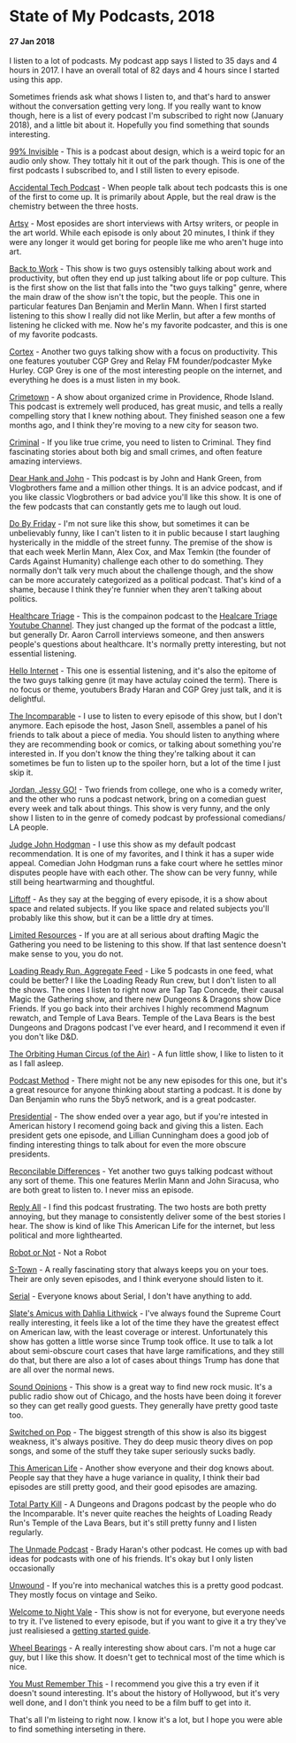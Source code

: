 # State of My Podcasts, 2018

#### 27 Jan 2018

I listen to a lot of podcasts. My podcast app says I listed to 35 days and 4 hours in 2017. I have an overall total of 82 days and 4 hours since I started using this app. 

Sometimes friends ask what shows I listen to, and that's hard to answer without the conversation getting very long.  If you really want to know though, here is a list of every podcast I'm subscribed to right now (January 2018), and a little bit about it. Hopefully you find something that sounds interesting.

[99% Invisible](https://99percentinvisible.org/) - This is a podcast about design, which is a weird topic for an audio only show. They tottaly hit it out of the park though. This is one of the first podcasts I subscribed to, and I still listen to every episode. 

[Accidental Tech Podcast](http://atp.fm/) - When people talk about tech podcasts this is one of the first to come up. It is primarily about Apple, but the real draw is the chemistry between the three hosts.

[Artsy](https://itunes.apple.com/us/podcast/artsy/id1096194516?mt=2) - Most eposides are short interviews with Artsy writers, or people in the art world. While each episode is only about 20 minutes, I think if they were any longer it would get boring for people like me who aren't huge into art.

[Back to Work](http://5by5.tv/b2w) - This show is two guys ostensibly talking about work and productivity, but often they end up just talking about life or pop culture. This is the first show on the list that falls into the "two guys talking" genre, where the main draw of the show isn't the topic, but the people. This one in particular features Dan Benjamin and Merlin Mann. When I first started listening to this show I really did not like Merlin, but after a few months of listening he clicked with me. Now he's my favorite podcaster, and this is one of my favorite podcasts.

[Cortex](https://www.relay.fm/cortex) - Another two guys talking show with a focus on productivity. This one features youtuber CGP Grey and Relay FM founder/podcaster Myke Hurley. CGP Grey is one of the most interesting people on the internet, and everything he does is a must listen in my book.

[Crimetown](http://www.crimetownshow.com/) - A show about organized crime in Providence, Rhode Island. This podcast is extremely well produced, has great music, and tells a really compelling story that I knew nothing about. They finished season one a few months ago, and I think they're moving to a new city for season two.

[Criminal](http://www.thisiscriminal.com/) - If you like true crime, you need to listen to Criminal. They find fascinating stories about both big and small crimes, and often feature amazing interviews.

[Dear Hank and John](https://www.patreon.com/dearhankandjohn) - This podcast is by John and Hank Green, from Vlogbrothers fame and  a million other things. It is an advice podcast, and if you like classic Vlogbrothers or bad advice you'll like this show. It is one of the few podcasts that can constantly gets me to laugh out loud.

[Do By Friday](http://dobyfriday.com/) - I'm not sure like this show, but sometimes it can be unbelievably funny, like I can't listen to it in public because I start laughing hysterically in the middle of the street funny. The premise of the show is that each week Merlin Mann, Alex Cox, and Max Temkin (the founder of Cards Against Humanity) challenge each other to do something. They normally don't talk very much about the challenge though, and the show can be more accurately categorized as a political podcast. That's kind of a shame, because I think they're funnier when they aren't talking about politics.

[Healthcare Triage](https://itunes.apple.com/us/podcast/healthcare-triage-podcast/id999134849?mt=2) - This is the compainon podcast to the [Healcare Triage Youtube Channel](https://www.youtube.com/channel/UCabaQPYxxKepWUsEVQMT4Kw). They just changed up the format of the podcast a little, but generally Dr. Aaron Carroll interviews someone, and then answers people's questions about healthcare. It's normally pretty interesting, but not essential listening.

[Hello Internet](http://www.hellointernet.fm/) - This one is essential listening, and it's also the epitome of the two guys talking genre (it may have actulay coined the term). There is no focus or theme, youtubers Brady Haran and CGP Grey just talk, and it is delightful.

[The Incomparable](https://www.theincomparable.com/theincomparable/) - I use to listen to every episode of this show, but I don't anymore. Each episode the host, Jason Snell, assembles a panel of his friends to talk about a piece of media. You should listen to anything where they are recommending book or comics, or talking about something you're interested in. If you don't know the thing they're talking about it can sometimes be fun to listen up to the spoiler horn, but a lot of the time I just skip it.

[Jordan, Jessy GO!](http://www.maximumfun.org/shows/jordan-jesse-go) - Two friends from college, one who is a comedy writer, and the other who runs a podcast network, bring on a comedian guest every week and talk about things. This show is very funny, and the only show I listen to in the genre of comedy podcast by professional comedians/ LA people.

[Judge John Hodgman](http://www.maximumfun.org/shows/judge-john-hodgman) - I use this show as my default podcast recommendation. It is one of my favorites, and I think it has a super wide appeal. Comedian John Hodgman runs a fake court where he settles minor disputes people have with each other. The show can be very funny, while still being heartwarming and thoughtful.

[Liftoff](https://www.relay.fm/liftoff) - As they say at the begging of every episode, it is a show about space and related subjects. If you like space and related subjects you'll probably like this show, but it can be a little dry at times.

[Limited Resources](http://lrcast.com/) - If you are at all serious about drafting Magic the Gathering you need to be listening to this show. If that last sentence doesn't make sense to you, you do not.

[Loading Ready Run, Aggregate Feed](http://loadingreadyrun.com/lrrcasts/archive) - Like 5 podcasts in one feed, what could be better? I like the Loading Ready Run crew, but I don't listen to all the shows. The ones I listen to right now are Tap Tap Concede, their causal Magic the Gathering show, and there new Dungeons & Dragons show Dice Friends. If you go back into their archives I highly recommend Magnum rewatch, and Temple of Lava Bears. Temple of the Lava Bears is the best Dungeons and Dragons podcast I've ever heard, and I recommend it even if you don't like D&D.

[The Orbiting Human Circus (of the Air)](http://orbitinghumancircus.com/) - A fun little show, I like to listen to it as I fall asleep.

[Podcast Method](http://5by5.tv/podcastmethod) - There might not be any new episodes for this one, but it's a great resource for anyone thinking about starting a podcast. It is done by Dan Benjamin who runs the 5by5 network, and is a great podcaster.

[Presidential](https://www.washingtonpost.com/graphics/business/presidential-podcast/) - The show ended over a year ago, but if you're intested in American history I recomend going back and giving this a listen. Each president gets one episode, and  Lillian Cunningham does a good job of finding interesting things to talk about for even the more obscure presidents.

[Reconcilable Differences](https://www.relay.fm/rd) - Yet another two guys talking podcast without any sort of theme. This one features Merlin Mann and John Siracusa, who are both great to listen to.  I never miss an episode.

[Reply All](https://gimletmedia.com/reply-all/) - I find this podcast frustrating. The two hosts are both pretty annoying, but they manage to consistently deliver some of the best stories I hear. The show is kind of like This American Life for the internet, but less political and more lighthearted.

[Robot or Not](https://www.theincomparable.com/robot/) - Not a Robot

[S-Town](https://stownpodcast.org/) - A really fascinating story that always keeps you on your toes. Their are only seven episodes, and I think everyone should listen to it.

[Serial](https://serialpodcast.org/) - Everyone knows about Serial, I don't have anything to add.

[Slate's Amicus with Dahlia Lithwick](http://www.slate.com/articles/podcasts/amicus.html) - I've always found the Supreme Court really interesting, it feels like a lot of the time they have the greatest effect on American law, with the least coverage or interest. Unfortunately this show has gotten a little worse since Trump took office. It use to talk a lot about semi-obscure court cases that have large ramifications, and they still do that, but there are also a lot of cases about things Trump has done that are all over the normal news.

[Sound Opinions](http://www.soundopinions.org/) - This show is a great way to find new rock music. It's a public radio show out of Chicago, and the hosts have been doing it forever so they can get really good guests. They generally have pretty good taste too.

[Switched on Pop](http://www.switchedonpop.com/) - The biggest strength of this show is also its biggest weakness, it's always positive. They do deep music theory dives on pop songs, and some of the stuff they take super seriously sucks badly.

[This American Life](https://www.thisamericanlife.org/) - Another show everyone and their dog knows about. People say that they have a huge variance in quality, I think their bad episodes are still pretty good, and their good episodes are amazing.

[Total Party Kill](https://www.theincomparable.com/tpk/) - A Dungeons and Dragons podcast by the people who do the Incomparable. It's never quite reaches the heights of Loading Ready Run's Temple of the Lava Bears, but it's still pretty funny and I listen regularly.

[The Unmade Podcast](https://www.unmade.fm/) - Brady Haran's other podcast. He comes up with bad ideas for podcasts with one of his friends. It's okay but I only listen occasionally

[Unwound](http://5by5.tv/unwound) - If you're into mechanical watches this is a pretty good podcast. They mostly focus on vintage and Seiko.

[Welcome to Night Vale](http://www.welcometonightvale.com/) - This show is not for everyone, but everyone needs to try it. I've listened to every episode, but if you want to give it a try they've just realisiesed a [getting started guide](http://www.welcometonightvale.com/listen/).

[Wheel Bearings](https://wheelbearings.media/) - A really interesting show about cars. I'm not a huge car guy, but I like this show. It doesn't get to technical most of the time which is nice.

[You Must Remember This](http://www.youmustrememberthispodcast.com/) - I recommend you give this a try even if it doesn't sound interesting. It's about the history of Hollywood, but it's very well done, and I don't think you need to be a film buff to get into it.

That's all I'm listeing to right now. I know it's a lot, but I hope you were able to find something interseting in there.